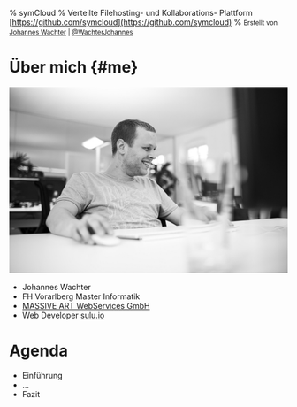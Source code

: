 % symCloud
% Verteilte Filehosting- und Kollaborations- Plattform [https://github.com/symcloud](https://github.com/symcloud)
% <small>Erstellt von [Johannes Wachter](https://github.com/wachterjohannes) | [\@WachterJohannes](https://twitter.com/WachterJohannes)</small>

# Über mich {#me}

!["Keeps a smile on his face even in the most desperate phases of a sprint."](img/me.jpg)

* Johannes Wachter
* FH Vorarlberg Master Informatik
* [MASSIVE ART WebServices GmbH](http://www.massiveart.com/de/)
* Web Developer [sulu.io](http://www.sulu.io/)

# Agenda

* Einführung
* ...
* Fazit
